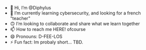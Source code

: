 - 👋 Hi, I’m @Diphylus
- 🌱 I’m currently learning cybersecurity, and looking for a french "teacher"
- 🙃 I’m looking to collaborate and share what we learn together
- 📫 How to reach me HERE! ofcourse
- 😄 Pronouns: D-FEE-LOS
- ⚡ Fun fact: Im probaly short...
TBD.
<!---
DiphylusM/DiphylusM is a ✨ special ✨ repository because its `README.md` (this file) appears on your GitHub profile.
You can click the Preview link to take a look at your changes.
--->
